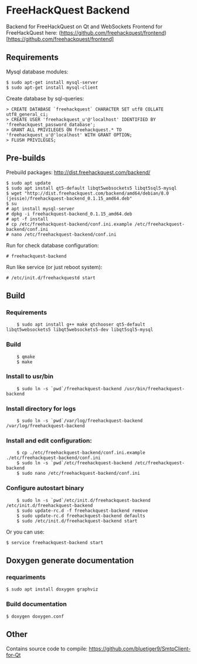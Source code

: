 # FreeHackQuest Backend

Backend for FreeHackQuest on Qt and WebSockets
Frontend for FreeHackQuest here: (https://github.com/freehackquest/frontend)[https://github.com/freehackquest/frontend]

## Requirements

Mysql database modules:

	$ sudo apt-get install mysql-server
	$ sudo apt-get install mysql-client

Create database by sql-queries:

	> CREATE DATABASE `freehackquest` CHARACTER SET utf8 COLLATE utf8_general_ci;
	> CREATE USER 'freehackquest_u'@'localhost' IDENTIFIED BY 'freehackquest_password_database';
	> GRANT ALL PRIVILEGES ON freehackquest.* TO 'freehackquest_u'@'localhost' WITH GRANT OPTION;
	> FLUSH PRIVILEGES;

## Pre-builds

Prebuild packages: http://dist.freehackquest.com/backend/

	$ sudo apt update
	$ sudo apt install qt5-default libqt5websockets5 libqt5sql5-mysql
	$ wget "http://dist.freehackquest.com/backend/amd64/debian/8.0 (jessie)/freehackquest-backend_0.1.15_amd64.deb"
	$ su
	# apt install mysql-server
	# dpkg -i freehackquest-backend_0.1.15_amd64.deb
	# apt -f install
	# cp /etc/freehackquest-backend/conf.ini.example /etc/freehackquest-backend/conf.ini
	# nano /etc/freehackquest-backend/conf.ini
	
Run for check database configuration:

	# freehackquest-backend
	
Run like service (or just reboot system):

	# /etc/init.d/freehackquestd start

## Build

### Requirements

        $ sudo apt install g++ make qtchooser qt5-default libqt5websockets5 libqt5websockets5-dev libqt5sql5-mysql

### Build

        $ qmake
        $ make

### Install to usr/bin
 
        $ sudo ln -s `pwd`/freehackquest-backend /usr/bin/freehackquest-backend

### Install directory for logs

        $ sudo ln -s `pwd`/var/log/freehackquest-backend /var/log/freehackquest-backend

### Install and edit configuration:

        $ cp ./etc/freehackquest-backend/conf.ini.example ./etc/freehackquest-backend/conf.ini
        $ sudo ln -s `pwd`/etc/freehackquest-backend /etc/freehackquest-backend
        $ sudo nano /etc/freehackquest-backend/conf.ini

### Configure autostart binary

        $ sudo ln -s `pwd`/etc/init.d/freehackquest-backend /etc/init.d/freehackquest-backend
        $ sudo update-rc.d -f freehackquest-backend remove
        $ sudo update-rc.d freehackquest-backend defaults
        $ sudo /etc/init.d/freehackquest-backend start

Or you can use:

	$ service freehackquest-backend start

## Doxygen generate documentation

### requariments

	$ sudo apt install doxygen graphviz
	
### Build documentation

	$ doxygen doxygen.conf
		
## Other

Contains source code to compile: https://github.com/bluetiger9/SmtpClient-for-Qt


